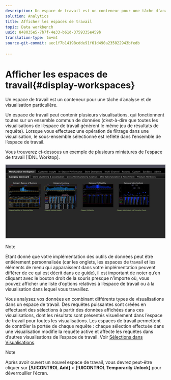 ```yaml
---
description: Un espace de travail est un conteneur pour une tâche d’analyse et de visualisation particulière.
solution: Analytics
title: Afficher les espaces de travail
topic: Data workbench
uuid: 848035e5-7b7f-4e33-b61d-3759335e459b
translation-type: tm+mt
source-git-commit: aec1f7b14198cdde91f61d490a235022943bfedb

---
```



# Afficher les espaces de travail{#display-workspaces}

Un espace de travail est un conteneur pour une tâche d’analyse et de visualisation particulière.

Un espace de travail peut contenir plusieurs visualisations, qui fonctionnent toutes sur un ensemble commun de données (c’est-à-dire que toutes les visualisations de l’espace de travail génèrent le même jeu de résultats de requête). Lorsque vous effectuez une opération de filtrage dans une visualisation, le sous-ensemble sélectionné est reflété dans l’ensemble de l’espace de travail.

Vous trouverez ci-dessous un exemple de plusieurs miniatures de l’espace de travail [!DNL Worktop].

![](assets/client-wksp.png)

>[!NOTE]
>
>Etant donné que votre implémentation des outils de données peut être entièrement personnalisée (car les onglets, les espaces de travail et les éléments de menu qui apparaissent dans votre implémentation peuvent différer de ce qui est décrit dans ce guide), il est important de noter qu’en cliquant avec le bouton droit de la souris presque n’importe où, vous pouvez afficher une liste d’options relatives à l’espace de travail ou à la visualisation dans lequel vous travaillez.

Vous analysez vos données en combinant différents types de visualisations dans un espace de travail. Des requêtes puissantes sont créées en effectuant des sélections à partir des données affichées dans ces visualisations, dont les résultats sont présentés visuellement dans l’espace de travail pour toutes les visualisations. Les espaces de travail permettent de contrôler la portée de chaque requête : chaque sélection effectuée dans une visualisation modifie la requête active et affecte les requêtes dans d’autres visualisations de l’espace de travail. Voir [Sélections dans Visualisations](../../../home/c-get-started/c-vis/c-sel-vis/c-sel-vis.md#concept-012870ec22c7476e9afbf3b8b2515746).

>[!NOTE]
>
>Après avoir ouvert un nouvel espace de travail, vous devrez peut-être cliquer sur **[!UICONTROL Add]** > **[!UICONTROL Temporarily Unlock]** pour déverrouiller l’écran.

